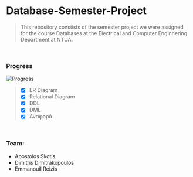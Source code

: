 # Database-Semester-Project
> This repository constists of the semester project we were assigned for the course Databases at the Electrical and Computer Enginnering Department at NTUA.

<br/>

### Progress
![Progress](https://progress-bar.dev/100/?scale=100&title=Progress&width=300&color=babaca&suffix=%)
> - [x] ER Diagram
> - [x] Relational Diagram
> - [x] DDL
> - [x] DML
> - [x] Αναφορά

<br/>

### Team:
- Apostolos Skotis
- Dimitris Dimitrakopoulos
- Emmanouil Reizis
